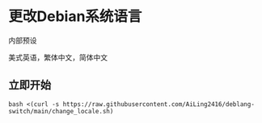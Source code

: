 # 更改Debian系统语言
内部预设

美式英语，繁体中文，简体中文

## 立即开始
```
bash <(curl -s https://raw.githubusercontent.com/AiLing2416/deblang-switch/main/change_locale.sh)

